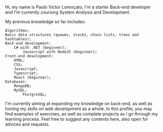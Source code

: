 Hi, my name is Paulo Victor Lorençato, I'm a starter Back-end developer and I'm currently coursing System Analysis and Development. 

My previous knowledge so far includes:

	Algorithms;	
 	Basic data structures (quewes, stacks, chain lists, trees and hashtables);	
 	Back-end development:		
  		C# with .NET (beginner);
    		Javascript with NodeJS (beginner);
	Front-end development:
		HTML;
		CSS;
		Javascript;
		Typescript;
		React (beginner);
	Databases:
		MongoDB;
  		MySQL;
    		PostgreSQL;


I'm currently aiming at expanding my knowledge on back-end, as well as honing my skills on web development as a whole. In this profile, you may find examples of exercises, as well as complete projects as I go through my learning process. Feel free to suggest any contents here, also open for advices and requests.
